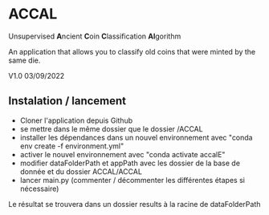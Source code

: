 # ACCAL
Unsupervised **A**ncient **C**oin **C**lassification **Al**gorithm

An application that allows you to classify old coins that were minted by the same die. 

V1.0 03/09/2022

## Instalation / lancement

- Cloner l'application depuis Github
- se mettre dans le même dossier que le dossier /ACCAL
- installer les dépendances dans un nouvel environnement avec "conda env create -f environment.yml"
- activer le nouvel environnement avec "conda activate accalE"
- modifier dataFolderPath et appPath avec les dossier de la base de donnée et du dossier ACCAL/ACCAL
- lancer main.py (commenter / décommenter les différentes étapes si nécessaire)

Le résultat se trouvera dans un dossier results à la racine de dataFolderPath